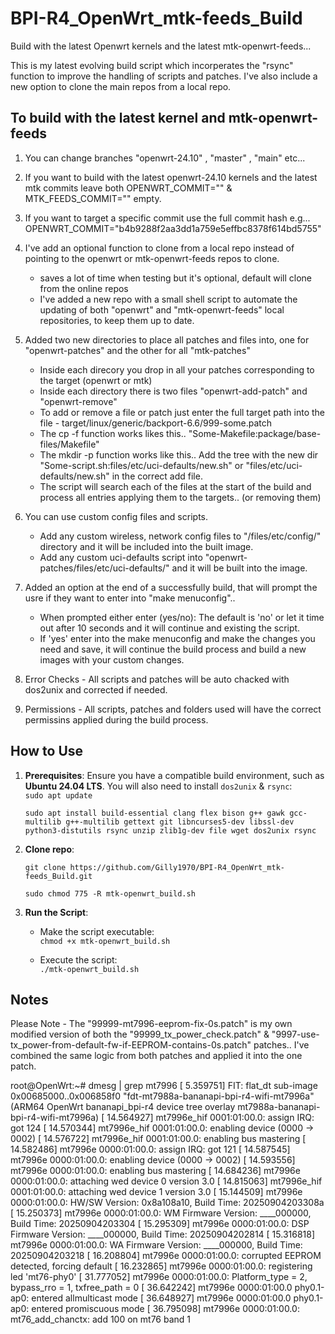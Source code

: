 # BPI-R4_OpenWrt_mtk-feeds_Build

Build with the latest Openwrt kernels and the latest mtk-openwrt-feeds...

This is my latest evolving build script which incorperates the "rsync" function to improve the handling of scripts and patches. I've also include a new option to clone the main repos from a local repo. 

## **To build with the latest kernel and mtk-openwrt-feeds**

1. You can change branches "openwrt-24.10" , "master" , "main" etc...

2. If you want to build with the latest openwrt-24.10 kernels and the latest mtk commits leave both OPENWRT_COMMIT="" & MTK_FEEDS_COMMIT="" empty.

3. If you want to target a specific commit use the full commit hash e.g... OPENWRT_COMMIT="b4b9288f2aa3dd1a759e5effbc8378f614bd5755"

4. I've add an optional function to clone from a local repo instead of pointing to the openwrt or mtk-openwrt-feeds repos to clone.
	* saves a lot of time when testing but it's optional, default will clone from the online repos
	 * I've added a new repo with a small shell script to automate the updating of both "openwrt" and "mtk-openwrt-feeds" local repositories, to keep them up to date.

5. Added two new directories to place all patches and files into, one for "openwrt-patches" and the other for all "mtk-patches" 
	 * Inside each direcory you drop in all your patches corresponding to the target (openwrt or mtk)
	 * Inside each directory there is two files "openwrt-add-patch" and "openwrt-remove"
	 * To add or remove a file or patch just enter the full target path into the file - target/linux/generic/backport-6.6/999-some.patch
	 * The cp -f function works likes this.. "Some-Makefile:package/base-files/Makefile"
	 * The mkdir -p function works like this.. Add the tree with the new dir  "Some-script.sh:files/etc/uci-defaults/new.sh" or "files/etc/uci-defaults/new.sh" in the correct add file.
	 * The script will search each of the files at the start of the build and process all entries applying them to the targets.. (or removing them)
	 
6. You can use custom config files and scripts. 
	 * Add any custom wireless, network config files to "/files/etc/config/" directory and it will be included into the built image.
	 * Add any custom uci-defaults script into "openwrt-patches/files/etc/uci-defaults/" and it will be built into the image.

7. Added an option at the end of a successfully build, that will prompt the usre if they want to enter into "make menuconfig".. 
	 * When prompted either enter (yes/no): The default is 'no' or let it time out after 10 seconds and it will continue and existing the script.
	 * If 'yes' enter into the make menuconfig and make the changes you need and save, it will continue the build process and build a new images with your custom changes.

8. Error Checks - All scripts and patches will be auto chacked with dos2unix and corrected if needed. 

9. Permissions - All scripts, patches and folders used will have the correct permissins applied during the build process.

## **How to Use**

1. **Prerequisites**: Ensure you have a compatible build environment, such as **Ubuntu 24.04 LTS**. You will also need to install `dos2unix` & `rsync`:  
   `sudo apt update` 
   
   `sudo apt install build-essential clang flex bison g++ gawk gcc-multilib g++-multilib gettext git libncurses5-dev libssl-dev python3-distutils rsync unzip zlib1g-dev file wget dos2unix rsync`

2. **Clone repo**:

   `git clone https://github.com/Gilly1970/BPI-R4_OpenWrt_mtk-feeds_Build.git`
   
   `sudo chmod 775 -R mtk-openwrt_build.sh`

3. **Run the Script**:  
   * Make the script executable:  
     `chmod +x mtk-openwrt_build.sh`
     
   * Execute the script:  
     `./mtk-openwrt_build.sh`

## **Notes**
Please Note - The "99999-mt7996-eeprom-fix-0s.patch" is my own modified version of both the "99999_tx_power_check.patch" & "9997-use-tx_power-from-default-fw-if-EEPROM-contains-0s.patch" patches.. I've combined the same logic from both patches and applied it into the one patch.

root@OpenWrt:~# dmesg | grep mt7996
[    5.359751] FIT:          flat_dt sub-image 0x00685000..0x006858f0 "fdt-mt7988a-bananapi-bpi-r4-wifi-mt7996a" (ARM64 OpenWrt bananapi_bpi-r4 device tree overlay mt7988a-bananapi-bpi-r4-wifi-mt7996a)
[   14.564927] mt7996e_hif 0001:01:00.0: assign IRQ: got 124
[   14.570344] mt7996e_hif 0001:01:00.0: enabling device (0000 -> 0002)
[   14.576722] mt7996e_hif 0001:01:00.0: enabling bus mastering
[   14.582486] mt7996e 0000:01:00.0: assign IRQ: got 121
[   14.587545] mt7996e 0000:01:00.0: enabling device (0000 -> 0002)
[   14.593556] mt7996e 0000:01:00.0: enabling bus mastering
[   14.684236] mt7996e 0000:01:00.0: attaching wed device 0 version 3.0
[   14.815063] mt7996e_hif 0001:01:00.0: attaching wed device 1 version 3.0
[   15.144509] mt7996e 0000:01:00.0: HW/SW Version: 0x8a108a10, Build Time: 20250904203308a
[   15.250373] mt7996e 0000:01:00.0: WM Firmware Version: ____000000, Build Time: 20250904203304
[   15.295309] mt7996e 0000:01:00.0: DSP Firmware Version: ____000000, Build Time: 20250904202814
[   15.316818] mt7996e 0000:01:00.0: WA Firmware Version: ____000000, Build Time: 20250904203218
[   16.208804] mt7996e 0000:01:00.0: corrupted EEPROM detected, forcing default
[   16.232865] mt7996e 0000:01:00.0: registering led 'mt76-phy0'
[   31.777052] mt7996e 0000:01:00.0: Platform_type = 2, bypass_rro = 1, txfree_path = 0
[   36.642242] mt7996e 0000:01:00.0 phy0.1-ap0: entered allmulticast mode
[   36.648927] mt7996e 0000:01:00.0 phy0.1-ap0: entered promiscuous mode
[   36.795098] mt7996e 0000:01:00.0: mt76_add_chanctx: add 100 on mt76 band 1




